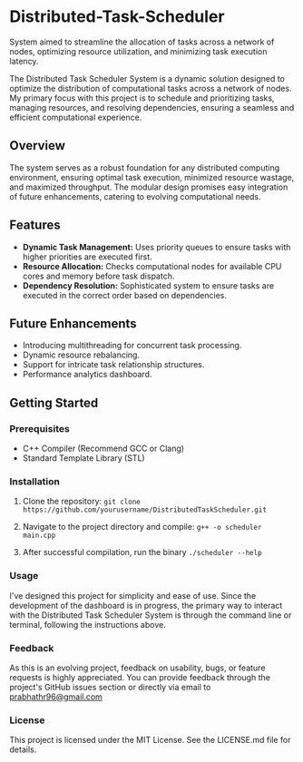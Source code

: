 # Distributed-Task-Scheduler
System aimed to streamline the allocation of tasks across a network of nodes, optimizing resource utilization, and minimizing task execution latency.

The Distributed Task Scheduler System is a dynamic solution designed to optimize the distribution of computational tasks across a network of nodes. My primary focus with this project is to schedule and prioritizing tasks, managing resources, and resolving dependencies, ensuring a seamless and efficient computational experience.

## Overview

The system serves as a robust foundation for any distributed computing environment, ensuring optimal task execution, minimized resource wastage, and maximized throughput. The modular design promises easy integration of future enhancements, catering to evolving computational needs.

## Features

- **Dynamic Task Management:** Uses priority queues to ensure tasks with higher priorities are executed first.
- **Resource Allocation:** Checks computational nodes for available CPU cores and memory before task dispatch.
- **Dependency Resolution:** Sophisticated system to ensure tasks are executed in the correct order based on dependencies.

## Future Enhancements

- Introducing multithreading for concurrent task processing.
- Dynamic resource rebalancing.
- Support for intricate task relationship structures.
- Performance analytics dashboard.

## Getting Started

### Prerequisites

- C++ Compiler (Recommend GCC or Clang)
- Standard Template Library (STL)

### Installation

1. Clone the repository:
   `git clone https://github.com/yourusername/DistributedTaskScheduler.git`
   
3. Navigate to the project directory and compile:
   `g++ -o scheduler main.cpp `
   
3. After successful compilation, run the binary
   `./scheduler --help`

### Usage
I've designed this project for simplicity and ease of use. Since the development of the dashboard is in progress, the primary way to interact with the Distributed Task Scheduler System is through the command line or terminal, following the instructions above.

### Feedback
As this is an evolving project, feedback on usability, bugs, or feature requests is highly appreciated. You can provide feedback through the project's GitHub issues section or directly via email to prabhathr96@gmail.com

### License
This project is licensed under the MIT License. See the LICENSE.md file for details.

